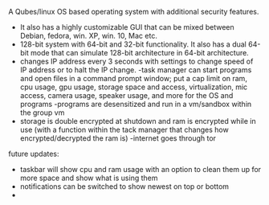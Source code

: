 A Qubes/linux OS based operating system with additional security features.
- It also has a highly customizable GUI that can be mixed between Debian, fedora, win. XP, win. 10, Mac etc.
- 128-bit system with 64-bit and 32-bit functionality. It also has a dual 64-bit mode that can simulate 128-bit architecture in 64-bit architecture.
- changes IP address every 3 seconds with settings to change speed of IP address or to halt the IP change.
-task manager can start programs and open files in a command prompt window; put a cap limit on ram, cpu usage, gpu usage, storage space and access, virtualization, mic access, camera usage, speaker usage, and more for the OS and programs
-programs are desensitized and run in a vm/sandbox within the group vm 
- storage is double encrypted at shutdown and ram is encrypted while in use (with a function within the tack manager that changes how encrypted/decrypted the ram is)
-internet goes through tor 


future updates:
- taskbar will show cpu and ram usage with an option to clean them up for more space and show what is using them
- notifications can be switched to show newest on top or bottom
- 